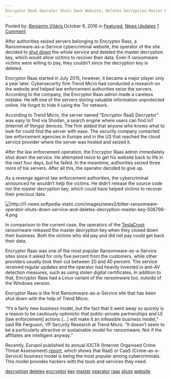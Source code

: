 ```yaml
---
Encryptor RaaS Operator Shuts Down Website, Deletes Decryption Master Key
---
```

<article class="post-listing post-15710 post type-post status-publish format-standard has-post-thumbnail hentry  tag-decryption tag-deletes tag-encryptor tag-key tag-master tag-operator tag-raas tag-shuts tag-website">
    <div class="post-inner">
        <span>Posted by: <a href="https://www.deepdotweb.com/author/benjaminvi/" title="">Benjamin Vitáris </a></span>
    <span>October 8, 2016</span>
    <span>in <a href="https://www.deepdotweb.com/category/deepdot-news/" rel="category tag">Featured</a>, <a href="https://www.deepdotweb.com/category/news-updates/" rel="category tag">News Updates</a></span>
    <span><a href="https://www.deepdotweb.com/2016/10/08/encryptor-raas-operator-shuts-website-deletes-decryption-master-key/#comments">1 Comment</a></span>
    </p>
    <div class="clear"></div>
    <div class="entry">
    <p>After authorities seized servers belonging to Encryptor Rass, a Ransomware-as-a-Service cybercriminal website, the operator of the site decided to <a href="http://news.softpedia.com/news/bitter-ransomware-operator-shuts-down-service-and-deletes-decryption-master-key-508796.shtml">shut down</a> the whole service and deleted the master decryption key, which would allow victims to recover their data. Even if ransomware victims were willing to pay, they couldn’t since the decryption key is deleted.</p>
    <p>Encryptor Raas started in July 2015, however, it became a major player only a year later. Cybersecurity firm Trend Micro had conducted a research on the website and helped law enforcement authorities seize the servers. According to the company, the Encryptor Raas admin made a careless mistake. He left one of the servers storing valuable information unprotected online. He forgot to hide it using the Tor network.</p>
    <p>According to Trend Micro, the server named “Encryptor RaaS Decryptor” was easy to find via Shodan, a search engine where users can find IoT (internet of things) devices. The firm added that anyone who knows what to look for could find the server with ease. The security company contacted law enforcement agencies in Europe and in the US that reached the cloud service provider where the server was hosted and seized it.</p>
    <p>After the law enforcement operation, the Encryptor Raas admin immediately shut down the service. He attempted twice to get his website back to life in the next four days, but he failed. In the meantime, authorities seized three more of his servers. After all this, the operator decided to give up.</p>
    <p>As a revenge against law enforcement authorities, the cybercriminal announced he wouldn’t help the victims. He didn’t release the source code nor the master decryption key, which could have helped victims to recover their precious data.</p>
    <p><img class="wp-image-15711 aligncenter" src="/imgs/2016/10/http-i1-news-softpedia-static-com-images-news2-b.png" alt="http://i1-news.softpedia-static.com/images/news2/bitter-ransomware-operator-shuts-down-service-and-deletes-decryption-master-key-508796-4.png" srcset="/imgs/2016/10/http-i1-news-softpedia-static-com-images-news2-b.png 619w, /imgs/2016/10/http-i1-news-softpedia-static-com-images-news2-b-300x188.png 300w" sizes="(max-width: 619px) 100vw, 619px" /></p>
    <p>In comparison to the current case, the operators of the <a href="http://news.softpedia.com/news/teslacrypt-ransomware-project-appears-to-shut-down-offers-free-decryption-key-504234.shtml">TeslaCrypt</a> ransomware released the master decryption key when they closed down their business. Both the victims who did pay and did not pay could get back their data.</p>
    <p>Encryptor Raas was one of the most popular Ransomware-as-a-Service sites since it asked for only five percent from the customers, while other providers usually took their cut between 20 and 40 percent. The service received regular updates and the operator had heavily invested in anti-AV detection measures, such as using stolen digital certificates. In addition to that, Encryptor Raas had a Linux variant of the ransomware too, outside of the Windows version.</p>
    <p>Encryptor Raas is the first Ransomware-as-a-Service site that has been shut down with the help of Trend Micro.</p>
    <p>&#8220;It’s a fairly new business model, but the fact that it went away so quickly is a reason to be cautiously optimistic that public-private partnerships and LE [law enforcement] actions [&#8230;] will make it an infeasible business model,&#8221; said Rik Ferguson, VP Security Research at Trend Micro. &#8220;It doesn&#8217;t seem to be a particularly attractive or sustainable model for ransomware. Not if the affiliates are intelligent anyway.&#8221;</p>
    <p>Recently, Europol published its annual IOCTA (Internet Organised Crime Threat Assessment) <a href="https://www.europol.europa.eu/sites/default/files/publications/europol_iocta_web_2016.pdf">report</a>, which shows that RaaS or CaaS (Crime-as-a-Service) business model is being the most popular among cybercriminals. This model provides hackers with the tools and services they need.</p>
    </div>
    <a href="https://www.deepdotweb.com/tag/decryption/" rel="tag">decryption</a> <a href="https://www.deepdotweb.com/tag/deletes/" rel="tag">deletes</a> <a href="https://www.deepdotweb.com/tag/encryptor/" rel="tag">encryptor</a> <a href="https://www.deepdotweb.com/tag/key/" rel="tag">key</a> <a href="https://www.deepdotweb.com/tag/master/" rel="tag">master</a> <a href="https://www.deepdotweb.com/tag/operator/" rel="tag">operator</a> <a href="https://www.deepdotweb.com/tag/raas/" rel="tag">raas</a> <a href="https://www.deepdotweb.com/tag/shuts/" rel="tag">shuts</a> <a href="https://www.deepdotweb.com/tag/website/" rel="tag">website</a></span> <span style="display:none" class="updated">2016-10-08</span>
    <div style="display:none" class="vcard author" itemprop="author" itemscope itemtype="http://schema.org/Person"><strong class="fn" itemprop="name"><a href="https://www.deepdotweb.com/author/benjaminvi/" title="Posts by Benjamin Vitáris" rel="author">Benjamin Vitáris</a></strong></div>
    </div>
</article>

